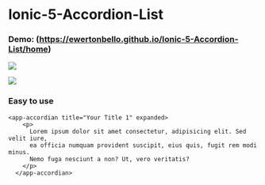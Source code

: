 # Ionic-5-Accordion-List
### Demo: (https://ewertonbello.github.io/Ionic-5-Accordion-List/home)
![](/image/Capture.PNG)

![](/image/2.PNG)



### Easy to use
```
<app-accordian title="Your Title 1" expanded>
    <p>
      Lorem ipsum dolor sit amet consectetur, adipisicing elit. Sed velit iure,
      ea officia numquam provident suscipit, eius quis, fugit rem modi minus.
      Nemo fuga nesciunt a non? Ut, vero veritatis?
    </p>
  </app-accordian>
```

